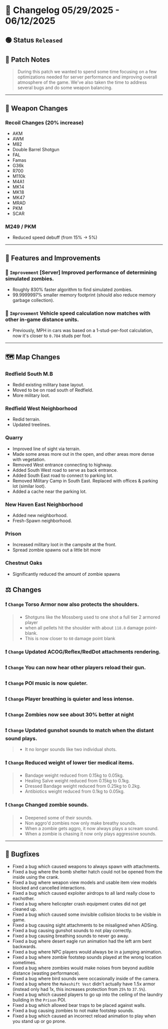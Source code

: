 # 📑 Changelog 05/29/2025 - 06/12/2025

## 🟢 Status `Released`

## 💬 Patch Notes
> During this patch we wanted to spend some time focusing on a few optimizations needed for server performance and improving
> overall atmosphere of the game. We've also taken the time to address several bugs and do some weapon balancing.

________
## 🔫 Weapon Changes

### Recoil Changes (20% increase)
- AKM
- AWM
- M82
- Double Barrel Shotgun
- FAL
- Famas
- G36k
- R700
- M110k
- M4A1
- MK14
- MK18
- MK47
- MRAD
- PKM
- SCAR

### M249 / PKM
- Reduced speed debuff (from 15% -> 5%)

________

## 📢 Features and Improvements

### 🔼 `Improvement` [Server] Improved performance of determining simulated zombies.
- Roughly 830% faster algorithm to find simulated zombies.
- 99.9999997% smaller memory footprint (should also reduce memory garbage collection).

### 🔼 `Improvement` Vehicle speed calculation now matches with other in-game distance units.
- Previously, MPH in cars was based on a 1-stud-per-foot calculation, now it's closer to `0.784` studs per foot.

________

## 🗺️ Map Changes

### Redfield South M.B
- Redid existing military base layout.
- Moved to be on road south of Redfield.
- More military loot.

### Redfield West Neighborhood
- Redid terrain.
- Updated treelines.

### Quarry
- Improved line of sight via terrain.
- Made some areas more out in the open, and other areas more dense with vegetation.
- Removed West entrance connecting to highway.
- Added South West road to serve as back entrance.
- Added South East road to connect to parking lot.
- Removed Military Camp in South East. Replaced with offices & parking lot (similar loot).
- Added a cache near the parking lot.

### New Haven East Neighborhood
- Added new neighborhood.
- Fresh-Spawn neighborhood.

### Prison
- Increased military loot in the campsite at the front.
- Spread zombie spawns out a little bit more

### Chestnut Oaks
- Significantly reduced the amount of zombie spawns

## ⚖️ Changes

### ❗ `Change` Torso Armor now also protects the shoulders.
>- Shotguns like the Mossberg used to one shot a full tier 2 armored player
>- when all pellets hit the shoulder with about `118.8` damage point-blank.
>- This is now closer to `60` damage point blank

### ❗ `Change` Updated ACOG/Reflex/RedDot attachments rendering.

### ❗ `Change` You can now hear other players reload their gun.

### ❗ `Change` POI music is now quieter.

### ❗ `Change` Player breathing is quieter and less intense.

### ❗ `Change` Zombies now see about 30% better at night

### ❗ `Change` Updated gunshot sounds to match when the distant sound plays.
>- It no longer sounds like two individual shots.

### ❗ `Change` Reduced weight of lower tier medical items.
>- Bandage weight reduced from 0.15kg to 0.05kg.
>- Healing Salve weight reduced from 0.15kg to 0.1kg.
>- Dressed Bandage weight reduced from 0.25kg to 0.2kg.
>- Antibiotics weight reduced from 0.1kg to 0.05kg.

### ❗ `Change` Changed zombie sounds.
>- Deepened some of their sounds.
>- Non aggro'd zombies now only make breathy sounds.
>- When a zombie gets aggro, it now always plays a scream sound.
>- When a zombie is chasing it now only plays aggressive sounds.

________

## 🐛 Bugfixes
- Fixed a bug which caused weapons to always spawn with attachments.
- Fixed a bug where the bomb shelter hatch could not be opened from the inside using the crank.
- Fixed a bug where weapon view models and usable item view models blocked and cancelled interactions.
- Fixed a bug which caused exploiter airdrops to all land really close to eachother.
- Fixed a bug where helicopter crash equipment crates did not get cleaned up.
- Fixed a bug which caused some invisible collision blocks to be visible in game.
- Fixed a bug causing sight attachments to be misaligned when ADSing.
- Fixed a bug causing gunshot sounds to not play correctly.
- Fixed a bug causing breathing sounds to never go away.
- Fixed a bug where desert eagle run animation had the left arm bent backwards.
- Fixed a bug where NPC players would always be in a jumping animation.
- Fixed a bug where zombie footstep sounds played at the wrong location sometimes.
- Fixed a bug where zombies would make noises from beyond audible distance (wasting performance).
- Fixed a bug where bird sounds were occasionally inside of the camera.
- Fixed a bug where the `Makeshift Vest` didn't actually have 1.5x armor (instead only had 1x, this increases protection from `25%` to `37.5%`).
- Fixed a bug which caused players to go up into the ceiling of the laundry building in the `Prison` POI.
- Fixed a bug which allowed bear traps to be placed against walls.
- Fixed a bug causing zombies to not make footstep sounds.
- Fixed a bug which caused an incorrect reload animation to play when you stand up or go prone.
